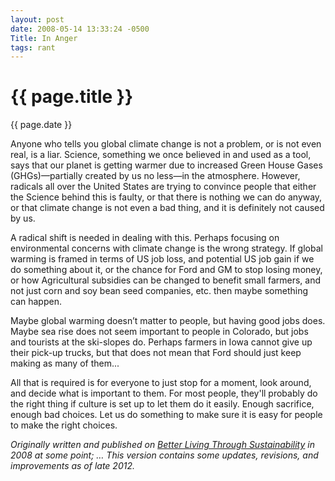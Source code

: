 ```yaml
---
layout: post
date: 2008-05-14 13:33:24 -0500
Title: In Anger
tags: rant
---
```


{{ page.title }}
================

<p class="meta">{{ page.date }}</p>

Anyone who tells you global climate change is not a problem, or is not even real, is a liar. Science, something we once believed in and used as a tool, says that our planet is getting warmer due to increased Green House Gases (GHGs)—partially created by us no less—in the atmosphere. However, radicals all over the United States are trying to convince people that either the Science behind this is faulty, or that there is nothing we can do anyway, or that climate change is not even a bad thing, and it is definitely not caused by us.

A radical shift is needed in dealing with this. Perhaps focusing on environmental concerns with climate change is the wrong strategy. If global warming is framed in terms of US job loss, and potential US job gain if we do something about it, or the chance for Ford and GM to stop losing money, or how Agricultural subsidies can be changed to benefit small farmers, and not just corn and soy bean seed companies, etc. then maybe something can happen.

Maybe global warming doesn’t matter to people, but having good jobs does. Maybe sea rise does not seem important to people in Colorado, but jobs and tourists at the ski-slopes do. Perhaps farmers in Iowa cannot give up their pick-up trucks, but that does not mean that Ford should just keep making as many of them...

All that is required is for everyone to just stop for a moment, look around, and decide what is important to them. For most people, they'll probably do the right thing if culture is set up to let them do it easily. Enough sacrifice, enough bad choices. Let us do something to make sure it is easy for people to make the right choices.

_Originally written and published on [Better Living Through Sustainability](http://http://betterlivingthroughsustainability.com/node/5) in 2008 at some point; … This version contains some updates, revisions, and improvements as of late 2012._